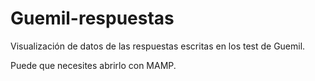 # Guemil-respuestas
Visualización de datos de las respuestas escritas en los test de Guemil.

Puede que necesites abrirlo con MAMP.
